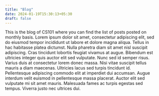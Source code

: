 ```yaml
---
title: "Blog"
date: 2024-01-19T15:30:13+05:30
draft: false
---
```


This is the blog of CS101 where you can find the list of posts posted on monthly basis. Lorem ipsum dolor sit amet, consectetur adipiscing elit, sed do eiusmod tempor incididunt ut labore et dolore magna aliqua. Tellus in hac habitasse platea dictumst. Nulla pharetra diam sit amet nisl suscipit adipiscing. Cras tincidunt lobortis feugiat vivamus at augue. Bibendum est ultricies integer quis auctor elit sed vulputate. Nunc sed id semper risus. Varius duis at consectetur lorem donec massa. Nisi vitae suscipit tellus mauris a diam maecenas. Ultricies lacus sed turpis tincidunt id. Pellentesque adipiscing commodo elit at imperdiet dui accumsan. Augue interdum velit euismod in pellentesque massa placerat. Auctor elit sed vulputate mi sit amet mauris. Malesuada fames ac turpis egestas sed tempus. Viverra justo nec ultrices dui.